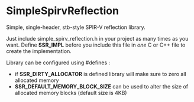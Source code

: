 # SimpleSpirvReflection

Simple, single-header, stb-style SPIR-V reflection library.

Just include simple_spirv_reflection.h in your project as many times as you want.
Define **SSR_IMPL** before you include this file in *one* C or C++ file to create the implementation.

Library can be configured using #defines :
 - if **SSR_DIRTY_ALLOCATOR** is defined library will make sure to zero all allocated memory
 - **SSR_DEFAULT_MEMORY_BLOCK_SIZE** can be used to alter the size of allocated memory blocks (default size is 4KB)
